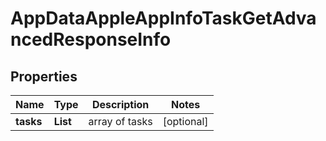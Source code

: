 # AppDataAppleAppInfoTaskGetAdvancedResponseInfo


## Properties

| Name | Type | Description | Notes |
|------------ | ------------- | ------------- | -------------|
**tasks** | **List<AppDataAppleAppInfoTaskGetAdvancedTaskInfo>** | array of tasks |[optional]|